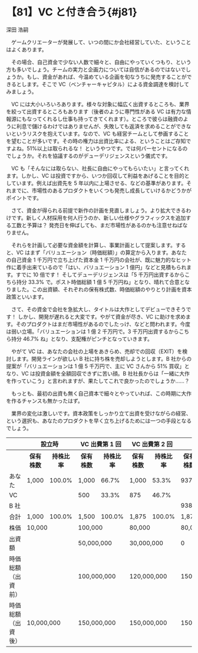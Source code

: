 # 【81】VC と付き合う{#j81}

<div class="author">深田 浩嗣</div>

　ゲームクリエーターが発展して、いつの間にか会社経営していた、ということはよくあります。

　その場合、自己資金で少ない人数で細々と、自由にやっていくつもり、という方も多いでしょう。チームの実力と企画力については自信があるのではないでしょうか。もし、資金があれば、今温めている企画を旬なうちに発売することができるとします。そこで VC（ベンチャーキャピタル）による資金調達を検討してみましょう。

　VC には大小いろいろあります。様々な対象に幅広く出資するところも、業界を絞って出資するところもあります（後者のように専門性がある VC は有力な情報源にもなってくれるし仕事も持ってきてくれます）。ところで彼らは融資のように利息で儲けるわけではありませんが、失敗しても返済を求めることができないというリスクを抱えています。なので、VC も経営チームとして参画することを望むことが多いです。その時の権力は出資比率による、ということはご存知ですよね。51%以上は取られるな！ というやつです。では何パーセントになるのでしょうか。それを協議するのがデューデリジェンスという儀式です。

　VC も「そんなには取らない、社長に自由にやってもらいたい」と言ってくれます。しかし、VC は投資ですから、いつか回収して利益をあげることを目的としています。例えば出資先を 5 年以内に上場させる、などの基準があります。それまでに、市場性のあるプロダクトをいくつも発売し成長していけるかどうかがポイントです。

　さて、資金が得られる前提で新作の計画を見直しましょう。より拡大できるわけです。新しく人材採用を何人行うのか、新しい仕様やグラフィックスを追加する工数と予算は？ 発売日を伸ばしても、まだ市場性があるのかも注意せねばなりません。

　それらを計画して必要な資金額を計算し、事業計画として提案します。すると、VC はまず「バリュエーション（時価総額）」の算定から入ります。あなたの自己資金 1 千万円で立ち上げた資本金 1 千万円の会社が、既に魅力的なヒット作に着手出来ているので「はい、バリュエーション 1 億円」などと見積もられます。すでに 10 倍です！ そしてデューデリジェンスは「5 千万円出資するからこちら持分 33.3% で。ポスト時価総額 1 億 5 千万円ね」となり、晴れて合意となりました。この出資額、それぞれの保有株式数、時価総額のやりとり計画を資本政策といいます。

　さて、その資金で会社を急拡大し、タイトルは大作としてデビューできそうです！ しかし、開発が遅れると大変です。やがて資金が尽き、VC に助けを求めます。そのプロダクトはまだ市場性があるのでしたっけ、などと問われます。今度は弱い立場。「バリュエーションは 1 億 2 千万円で。3 千万円出資するからこちら持分 46.7% ね」となり、支配権がピンチとなっていきます。

　やがて VC は、あなたの会社の上場をあきらめ、売却での回収（EXIT）を検討します。開発ラインが欲しい B 社に持ち株を売却しようとします。B 社からの提案が「バリュエーションは 1 億 5 千万円で、主に VC さんから 51% 買収」となり、VC は投資金額を全額回収できずに苦い顔。B 社社長からは「一緒に大作を作っていこう」と言われますが、果たしてこれで良かったのでしょうか……？

　もっとも、最初の出資も無く自己資本で細々とやっていれば、この時期に大作を作るチャンスも無かったはず。

　業界の変化は激しいです。資本政策をしっかり立て出資を受けながらの経営、という選択も、あなたのプロダクトを早く立ち上げるためには一つの手段となるでしょう。

<table>
<tr><th>&nbsp;</th><th colspan="2">設立時</th><th colspan="2">VC 出費第 1 回</th><th colspan="2">VC 出費第 2 回</th><th colspan="2">B 社売却</th></tr>
<tr><th>&nbsp;</th><th>保有株数</th><th>持株比率</th><th>保有株数</th><th>持株比率</th><th>保有株数</th><th>持株比率</th><th>保有株数</th><th>持株比率</th></tr>
<tr><td>あなた</td><td>1,000</td><td>100.0%</td><td>1,000</td><td>66.7%</td><td>1,000</td><td>53.3%</td><td>937</td><td>49.97%</td></tr>
<tr><td>VC</td><td>&nbsp;</td><td>&nbsp;</td><td>500</td><td>33.3%</td><td>875</td><td>46.7%</td><td>&nbsp;</td><td>&nbsp;</td></tr>
<tr><td>B 社</td><td>&nbsp;</td><td>&nbsp;</td><td>&nbsp;</td><td>&nbsp;</td><td>&nbsp;</td><td>&nbsp;</td><td>938</td><td>50.03%</td></tr>
<tr><td>合計</td><td>1,000</td><td>100.0%</td><td>1,500</td><td>100.0%</td><td>1,875</td><td>100.0%</td><td>1,875</td><td>100.00%</td></tr>
<tr><td>株価</td><td colspan="2">10,000</td><td colspan="2">100,000</td><td colspan="2">80,000</td><td colspan="2">80,000</td></tr>
<tr><td>出資額</td><td colspan="2">&nbsp;</td><td colspan="2">50,000,000</td><td colspan="2">30,000,000</td><td colspan="2">0</td></tr>
<tr><td>時価総額<br/>（出資前）</td><td colspan="2">&nbsp;</td><td colspan="2">100,000,000</td><td colspan="2">120,000,000</td><td colspan="2">150,000,000</td></tr>
<tr><td>時価総額<br/>（出資後）</td><td colspan="2">10,000,000</td><td colspan="2">150,000,000</td><td colspan="2">150,000,000</td><td colspan="2">150,000,000</td></tr>
</table> 
